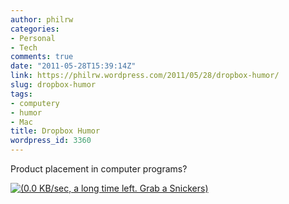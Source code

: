 ```yaml
---
author: philrw
categories:
- Personal
- Tech
comments: true
date: "2011-05-28T15:39:14Z"
link: https://philrw.wordpress.com/2011/05/28/dropbox-humor/
slug: dropbox-humor
tags:
- computery
- humor
- Mac
title: Dropbox Humor
wordpress_id: 3360
---
```


Product placement in computer programs?

[![(0.0 KB/sec, a long time left. Grab a Snickers)](/images/IMG_0624-300x224.jpg)](/images/img_0624.jpg)
